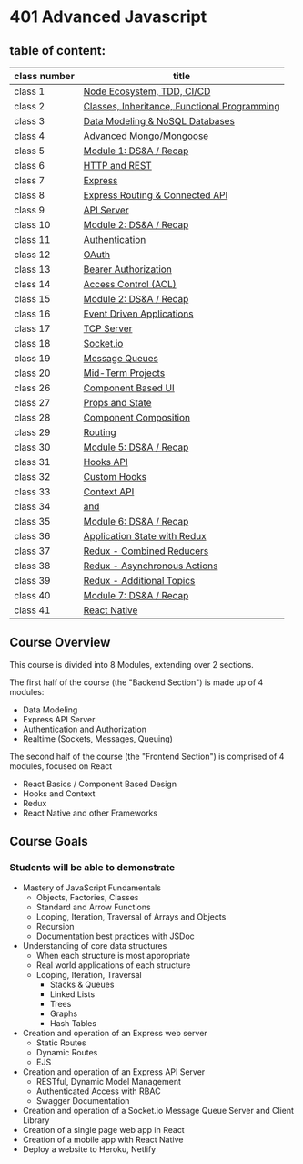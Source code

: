# 401 Advanced Javascript

## table of content:
class number | title
------------ | -------------
class 1 | [Node Ecosystem, TDD, CI/CD](https://github.com/Aya-Akrabawi/amman-javascript-401d5/tree/master/class-01) 
class 2 | [Classes, Inheritance, Functional Programming](https://github.com/Aya-Akrabawi/amman-javascript-401d5/tree/master/class-02) 
class 3 | [Data Modeling & NoSQL Databases](https://github.com/Aya-Akrabawi/amman-javascript-401d5/tree/master/class-03) 
class 4 | [Advanced Mongo/Mongoose](https://github.com/Aya-Akrabawi/amman-javascript-401d5/tree/master/class-04) 
class 5 | [Module 1: DS&A / Recap](https://github.com/Aya-Akrabawi/amman-javascript-401d5/tree/master/class-05) 
class 6 | [HTTP and REST](https://github.com/Aya-Akrabawi/amman-javascript-401d5/tree/master/class-06) 
class 7 | [Express](https://github.com/Aya-Akrabawi/amman-javascript-401d5/tree/master/class-07) 
class 8 | [Express Routing & Connected API](https://github.com/Aya-Akrabawi/amman-javascript-401d5/tree/master/class-08) 
class 9 | [API Server](https://github.com/Aya-Akrabawi/amman-javascript-401d5/tree/master/class-09) 
class 10 | [Module 2: DS&A / Recap](https://github.com/Aya-Akrabawi/amman-javascript-401d5/tree/master/class-10) 
class 11 | [Authentication](https://github.com/Aya-Akrabawi/amman-javascript-401d5/tree/master/class-11) 
class 12 | [OAuth](https://github.com/Aya-Akrabawi/amman-javascript-401d5/tree/master/class-12) 
class 13 | [Bearer Authorization](https://github.com/Aya-Akrabawi/amman-javascript-401d5/tree/master/class-13) 
class 14 | [Access Control (ACL)](https://github.com/Aya-Akrabawi/amman-javascript-401d5/tree/master/class-14) 
class 15 | [Module 2: DS&A / Recap](https://github.com/Aya-Akrabawi/amman-javascript-401d5/tree/master/class-15) 
class 16 | [Event Driven Applications](https://github.com/Aya-Akrabawi/amman-javascript-401d5/tree/master/class-16) 
class 17 | [TCP Server](https://github.com/Aya-Akrabawi/amman-javascript-401d5/tree/master/class-17) 
class 18 | [Socket.io](https://github.com/Aya-Akrabawi/amman-javascript-401d5/tree/master/class-18) 
class 19 | [Message Queues](https://github.com/Aya-Akrabawi/amman-javascript-401d5/tree/master/class-19) 
class 20 | [Mid-Term Projects](https://github.com/Aya-Akrabawi/amman-javascript-401d5/tree/master/class-20) 
class 26 | [Component Based UI](https://github.com/Aya-Akrabawi/amman-javascript-401d5/tree/master/class-26) 
class 27 | [Props and State](https://github.com/Aya-Akrabawi/amman-javascript-401d5/tree/master/class-27) 
class 28 | [Component Composition](https://github.com/Aya-Akrabawi/amman-javascript-401d5/tree/master/class-28) 
class 29 | [Routing](https://github.com/Aya-Akrabawi/amman-javascript-401d5/tree/master/class-29) 
class 30 | [Module 5: DS&A / Recap](https://github.com/Aya-Akrabawi/amman-javascript-401d5/tree/master/class-30) 
class 31 | [Hooks API](https://github.com/Aya-Akrabawi/amman-javascript-401d5/tree/master/class-32) 
class 32 | [Custom Hooks](https://github.com/Aya-Akrabawi/amman-javascript-401d5/tree/master/class-32)
class 33 | [Context API](https://github.com/Aya-Akrabawi/amman-javascript-401d5/tree/master/class-33)
class 34 | [<Login /> and <Auth />](https://github.com/Aya-Akrabawi/amman-javascript-401d5/tree/master/class-34)
class 35 | [Module 6: DS&A / Recap](https://github.com/Aya-Akrabawi/amman-javascript-401d5/tree/master/class-35) 
class 36 | [Application State with Redux](https://github.com/Aya-Akrabawi/amman-javascript-401d5/tree/master/class-36) 
class 37 | [Redux - Combined Reducers](https://github.com/Aya-Akrabawi/amman-javascript-401d5/tree/master/class-37) 
class 38 | [Redux - Asynchronous Actions](https://github.com/Aya-Akrabawi/amman-javascript-401d5/tree/master/class-38) 
class 39 | [Redux - Additional Topics](https://github.com/Aya-Akrabawi/amman-javascript-401d5/tree/master/class-39) 
class 40 | [Module 7: DS&A / Recap](https://github.com/Aya-Akrabawi/amman-javascript-401d5/tree/master/class-40) 
class 41 | [React Native](https://github.com/Aya-Akrabawi/amman-javascript-401d5/tree/master/class-41) 

## Course Overview

This course is divided into 8 Modules, extending over 2 sections.

The first half of the course (the "Backend Section") is made up of 4 modules:

- Data Modeling
- Express API Server
- Authentication and Authorization
- Realtime (Sockets, Messages, Queuing)

The second half of the course (the "Frontend Section") is comprised of 4 modules, focused on React

- React Basics / Component Based Design
- Hooks and Context
- Redux
- React Native and other Frameworks

## Course Goals

### Students will be able to demonstrate

- Mastery of JavaScript Fundamentals
  - Objects, Factories, Classes
  - Standard and Arrow Functions
  - Looping, Iteration, Traversal of Arrays and Objects
  - Recursion
  - Documentation best practices with JSDoc
- Understanding of core data structures
  - When each structure is most appropriate
  - Real world applications of each structure
  - Looping, Iteration, Traversal
    - Stacks & Queues
    - Linked Lists
    - Trees
    - Graphs
    - Hash Tables
- Creation and operation of an Express web server
  - Static Routes
  - Dynamic Routes
  - EJS
- Creation and operation of an Express API Server
  - RESTful, Dynamic Model Management
  - Authenticated Access with RBAC
  - Swagger Documentation
- Creation and operation of a Socket.io Message Queue Server and Client Library
- Creation of a single page web app in React
- Creation of a mobile app with React Native
- Deploy a website to  Heroku, Netlify
